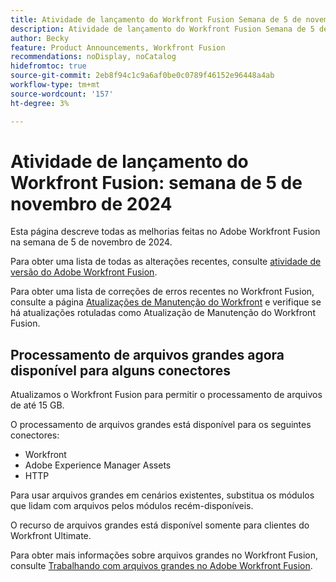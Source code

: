```yaml
---
title: Atividade de lançamento do Workfront Fusion Semana de 5 de novembro de 2024
description: Atividade de lançamento do Workfront Fusion Semana de 5 de novembro de 2024
author: Becky
feature: Product Announcements, Workfront Fusion
recommendations: noDisplay, noCatalog
hidefromtoc: true
source-git-commit: 2eb8f94c1c9a6af0be0c0789f46152e96448a4ab
workflow-type: tm+mt
source-wordcount: '157'
ht-degree: 3%

---
```


# Atividade de lançamento do Workfront Fusion: semana de 5 de novembro de 2024

Esta página descreve todas as melhorias feitas no Adobe Workfront Fusion na semana de 5 de novembro de 2024.

Para obter uma lista de todas as alterações recentes, consulte [atividade de versão do Adobe Workfront Fusion](../../../product-announcements/product-releases/fusion-release-activity/fusion-release-activity.md).

Para obter uma lista de correções de erros recentes no Workfront Fusion, consulte a página [Atualizações de Manutenção do Workfront](https://experienceleague.adobe.com/docs/workfront-known-issues/releases/current-updates.html) e verifique se há atualizações rotuladas como Atualização de Manutenção do Workfront Fusion.

## Processamento de arquivos grandes agora disponível para alguns conectores

Atualizamos o Workfront Fusion para permitir o processamento de arquivos de até 15 GB.

O processamento de arquivos grandes está disponível para os seguintes conectores:

* Workfront
* Adobe Experience Manager Assets
* HTTP

Para usar arquivos grandes em cenários existentes, substitua os módulos que lidam com arquivos pelos módulos recém-disponíveis.

O recurso de arquivos grandes está disponível somente para clientes do Workfront Ultimate.

Para obter mais informações sobre arquivos grandes no Workfront Fusion, consulte [Trabalhando com arquivos grandes no Adobe Workfront Fusion](/help/quicksilver/workfront-fusion/get-started/fusion-large-files.md).